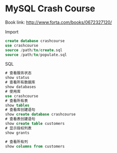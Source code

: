 # MySQL Crash Course

Book link: http://www.forta.com/books/0672327120/

Import

```sql
create database crashcourse
use crashcourse
source /path/to/create.sql
source /path/to/populate.sql
```

SQL

```sql
# 查看服务状态
show status
# 查看所有数据库
show databases
# 使用库
use crashcourse
# 查看所有表
show tables
# 查看库创建语句
show create database crashcourse
# 查看表创建语句
show create table customers
# 显示授权列表
show grants

# 查看所有列
show columns from customers
```
